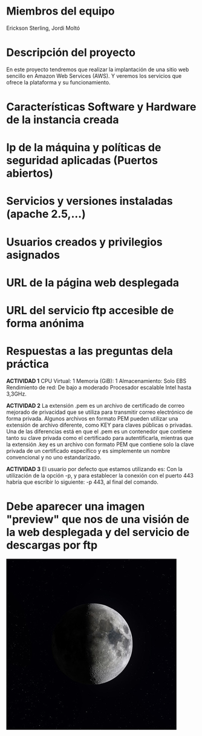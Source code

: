 # Miembros del equipo
Erickson Sterling, Jordi Moltó

# Descripción del proyecto
En este proyecto tendremos que realizar la implantación de una sitio web sencillo en Amazon Web Services (AWS). Y veremos los servicios que ofrece la plataforma y su funcionamiento.

# Características Software y Hardware de la instancia creada

# Ip de la máquina y políticas de seguridad aplicadas (Puertos abiertos)

# Servicios y versiones instaladas (apache 2.5,...)

# Usuarios creados y privilegios asignados

# URL de la página web desplegada

# URL del servicio ftp accesible de forma anónima

# Respuestas a las preguntas dela práctica
**ACTIVIDAD 1**
CPU Virtual: 1
Memoria (GiB): 1
Almacenamiento: Solo EBS
Rendimiento de red: De bajo a moderado
Procesador escalable Intel hasta 3,3GHz.

**ACTIVIDAD 2**
La extensión .pem es un archivo de certificado de correo mejorado de privacidad que se utiliza para transmitir correo electrónico de forma privada. Algunos archivos en formato PEM pueden utilizar una extensión de archivo diferente, como KEY para claves públicas o privadas.
Una de las diferencias está en que el .pem es un contenedor que contiene tanto su clave privada como el certificado para autentificarla, mientras que la extensión .key es un archivo con formato PEM que contiene solo la clave privada de un certificado específico y es simplemente un nombre convencional y no uno estandarizado.

**ACTIVIDAD 3**
El usuario por defecto que estamos utilizando es: 
Con la utilización de la opción -p, y para establecer la conexión con el puerto 443 habría que escribir lo siguiente: -p 443, al final del comando.

# Debe aparecer una imagen "preview" que nos de una visión de la web desplegada y del servicio de descargas por ftp
![](/imagen.jpg)
